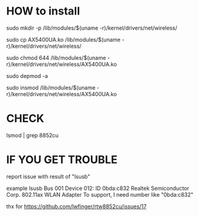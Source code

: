 # HOW to install

sudo mkdir -p /lib/modules/$(uname -r)/kernel/drivers/net/wireless/

sudo cp AX5400UA.ko /lib/modules/$(uname -r)/kernel/drivers/net/wireless/

sudo chmod 644 /lib/modules/$(uname -r)/kernel/drivers/net/wireless/AX5400UA.ko

sudo depmod -a

sudo insmod /lib/modules/$(uname -r)/kernel/drivers/net/wireless/AX5400UA.ko

# CHECK
lsmod | grep 8852cu

# IF YOU GET TROUBLE
report issue with result of "lsusb"

example
lsusb
Bus 001 Device 012: ID 0bda:c832 Realtek Semiconductor Corp. 802.11ax WLAN Adapter
To support, I need number like "0bda:c832"


thx for https://github.com/lwfinger/rtw8852cu/issues/17
